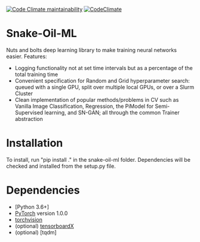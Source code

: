 [![Code Climate maintainability](https://img.shields.io/codeclimate/maintainability-percentage/mfinzi/pristine-ml)](https://codeclimate.com/github/mfinzi/pristine-ml)
[![CodeClimate](http://img.shields.io/codeclimate/mfinzi/pristine-ml.svg?style=flat)](https://codeclimate.com/github/mfinzi/pristine-ml
"CodeClimate")

# Snake-Oil-ML

Nuts and bolts deep learning library to make training neural networks easier.
Features:
* Logging functionality not at set time intervals but as a percentage of the total training time
* Convenient specification for Random and Grid hyperparameter search: queued with a single GPU, split over multiple local GPUs, or over a Slurm Cluster
* Clean implementation of popular methods/problems in CV such as Vanilla Image Classification, Regression, the PiModel for Semi-Supervised learning, and SN-GAN; all through the common Trainer abstraction

# Installation
To install, run "pip install ." in the snake-oil-ml folder. Dependencies will be checked and installed from the setup.py file.

# Dependencies
* [Python 3.6+]
* [PyTorch](http://pytorch.org/) version 1.0.0
* [torchvision](https://github.com/pytorch/vision/)
* (optional) [tensorboardX](https://github.com/lanpa/tensorboardX)
* (optional) [tqdm]
